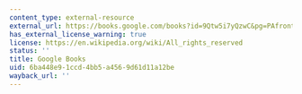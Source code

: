 ```yaml
---
content_type: external-resource
external_url: https://books.google.com/books?id=9Qtw5i7yQzwC&pg=PAfrontcover#v=onepage&q&f=false
has_external_license_warning: true
license: https://en.wikipedia.org/wiki/All_rights_reserved
status: ''
title: Google Books
uid: 6ba448e9-1ccd-4bb5-a456-9d61d11a12be
wayback_url: ''
---
```

